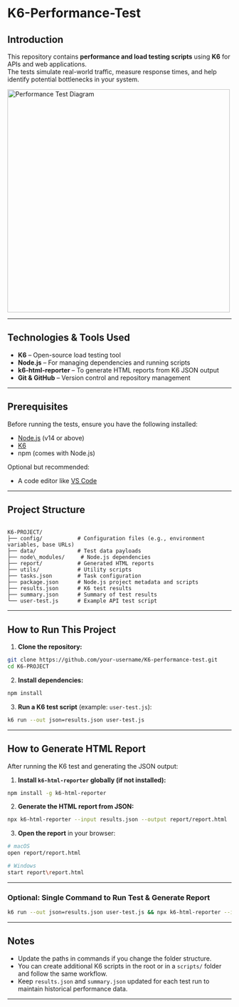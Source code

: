 # K6-Performance-Test

## Introduction
This repository contains **performance and load testing scripts** using **K6** for APIs and web applications.  
The tests simulate real-world traffic, measure response times, and help identify potential bottlenecks in your system.

<img width="500" height="500" alt="Performance Test Diagram" src="https://github.com/user-attachments/assets/93a9ede4-a6e9-43df-8957-9b8cfdb78866" />

---

## Technologies & Tools Used
- **K6** – Open-source load testing tool  
- **Node.js** – For managing dependencies and running scripts  
- **k6-html-reporter** – To generate HTML reports from K6 JSON output  
- **Git & GitHub** – Version control and repository management  

---

## Prerequisites
Before running the tests, ensure you have the following installed:
- [Node.js](https://nodejs.org/) (v14 or above)  
- [K6](https://k6.io/docs/getting-started/installation/)  
- npm (comes with Node.js)  

Optional but recommended:
- A code editor like [VS Code](https://code.visualstudio.com/)

---

## Project Structure
```

K6-PROJECT/
├── config/           # Configuration files (e.g., environment variables, base URLs)
├── data/             # Test data payloads
├── node\_modules/     # Node.js dependencies
├── report/           # Generated HTML reports
├── utils/            # Utility scripts
├── tasks.json        # Task configuration
├── package.json      # Node.js project metadata and scripts
├── results.json      # K6 test results
├── summary.json      # Summary of test results
└── user-test.js      # Example API test script

````

---

## How to Run This Project

1. **Clone the repository:**
```bash
git clone https://github.com/your-username/K6-performance-test.git
cd K6-PROJECT
````

2. **Install dependencies:**

```bash
npm install
```

3. **Run a K6 test script** (example: `user-test.js`):

```bash
k6 run --out json=results.json user-test.js
```

---

## How to Generate HTML Report

After running the K6 test and generating the JSON output:

1. **Install `k6-html-reporter` globally (if not installed):**

```bash
npm install -g k6-html-reporter
```

2. **Generate the HTML report from JSON:**

```bash
npx k6-html-reporter --input results.json --output report/report.html
```

3. **Open the report** in your browser:

```bash
# macOS
open report/report.html

# Windows
start report\report.html
```

---

### Optional: Single Command to Run Test & Generate Report

```bash
k6 run --out json=results.json user-test.js && npx k6-html-reporter --input results.json --output report/report.html
```

---

## Notes

* Update the paths in commands if you change the folder structure.
* You can create additional K6 scripts in the root or in a `scripts/` folder and follow the same workflow.
* Keep `results.json` and `summary.json` updated for each test run to maintain historical performance data.

---
